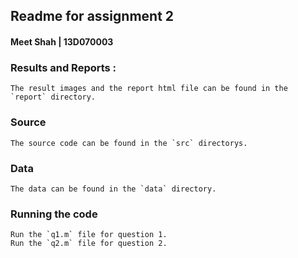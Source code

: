 ## Readme for assignment 2

#### Meet Shah | 13D070003

### Results and Reports : 
	
	The result images and the report html file can be found in the `report` directory. 

### Source 
	
	The source code can be found in the `src` directorys.

### Data
	
	The data can be found in the `data` directory.

### Running the code 
	
	Run the `q1.m` file for question 1.
	Run the `q2.m` file for question 2.